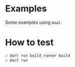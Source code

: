 # Examples

Some examples using `beat`.

# How to test 

```bash
> dart run build_runner build
> dart run
```